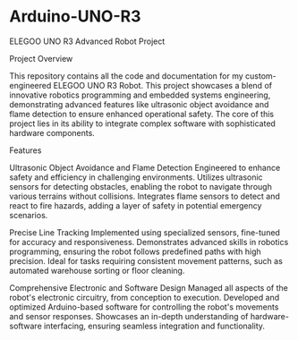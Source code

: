 # Arduino-UNO-R3
ELEGOO UNO R3 Advanced Robot Project

Project Overview

This repository contains all the code and documentation for my custom-engineered ELEGOO UNO R3 Robot. This project showcases a blend of innovative robotics programming and embedded systems engineering, demonstrating advanced features like ultrasonic object avoidance and flame detection to ensure enhanced operational safety. The core of this project lies in its ability to integrate complex software with sophisticated hardware components.

Features

Ultrasonic Object Avoidance and Flame Detection
Engineered to enhance safety and efficiency in challenging environments.
Utilizes ultrasonic sensors for detecting obstacles, enabling the robot to navigate through various terrains without collisions.
Integrates flame sensors to detect and react to fire hazards, adding a layer of safety in potential emergency scenarios.

Precise Line Tracking
Implemented using specialized sensors, fine-tuned for accuracy and responsiveness.
Demonstrates advanced skills in robotics programming, ensuring the robot follows predefined paths with high precision.
Ideal for tasks requiring consistent movement patterns, such as automated warehouse sorting or floor cleaning.

Comprehensive Electronic and Software Design
Managed all aspects of the robot's electronic circuitry, from conception to execution.
Developed and optimized Arduino-based software for controlling the robot's movements and sensor responses.
Showcases an in-depth understanding of hardware-software interfacing, ensuring seamless integration and functionality.
